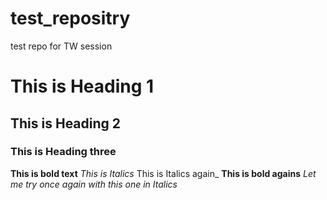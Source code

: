 # test_repositry
test repo for TW session
# This is Heading 1
## This is Heading 2
### This is Heading three
**This is bold text**
_This is Italics_
This is Italics again_
**This is bold agains**
_Let me try once again with this one in Italics_
